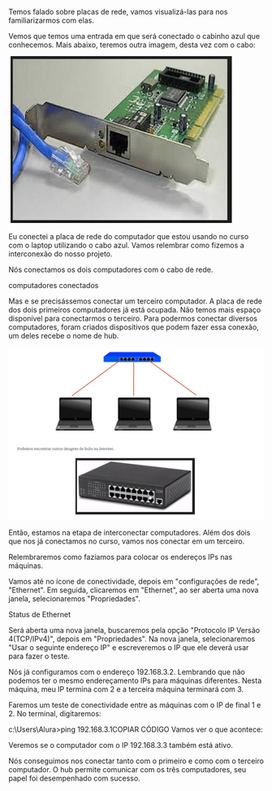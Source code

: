 Temos falado sobre placas de rede, vamos visualizá-las para nos familiarizarmos com elas.

Vemos que temos uma entrada em que será conectado o cabinho azul que conhecemos. Mais abaixo, teremos outra imagem, desta vez com o cabo:

![placavideo](imgs/placaderee.png)

Eu conectei a placa de rede do computador que estou usando no curso com o laptop utilizando o cabo azul. Vamos relembrar como fizemos a interconexão do nosso projeto.

Nós conectamos os dois computadores com o cabo de rede.

computadores conectados

Mas e se precisássemos conectar um terceiro computador. A placa de rede dos dois primeiros computadores já está ocupada. Não temos mais espaço disponível para conectarmos o terceiro. Para podermos conectar diversos computadores, foram criados dispositivos que podem fazer essa conexão, um deles recebe o nome de hub.

![placavideo](imgs/hub.png)


Então, estamos na etapa de interconectar computadores. Além dos dois que nos já conectamos no curso, vamos nos conectar em um terceiro.

Relembraremos como fazíamos para colocar os endereços IPs nas máquinas.

Vamos até no ícone de conectividade, depois em "configurações de rede", "Ethernet". Em seguida, clicaremos em "Ethernet", ao ser aberta uma nova janela, selecionaremos "Propriedades".

Status de Ethernet

Será aberta uma nova janela, buscaremos pela opção "Protocolo IP Versão 4(TCP/IPv4)", depois em "Propriedades". Na nova janela, selecionaremos "Usar o seguinte endereço IP" e escreveremos o IP que ele deverá usar para fazer o teste.


Nós já configuramos com o endereço 192.168.3.2. Lembrando que não podemos ter o mesmo endereçamento IPs para máquinas diferentes. Nesta máquina, meu IP termina com 2 e a terceira máquina terminará com 3.

Faremos um teste de conectividade entre as máquinas com o IP de final 1 e 2. No terminal, digitaremos:

c:\Users\Alura>ping 192.168.3.1COPIAR CÓDIGO
Vamos ver o que acontece:


Veremos se o computador com o IP 192.168.3.3 também está ativo.


Nós conseguimos nos conectar tanto com o primeiro e como com o terceiro computador. O hub permite comunicar com os três computadores, seu papel foi desempenhado com sucesso.